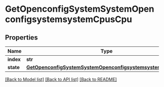 # GetOpenconfigSystemSystemOpenconfigsystemsystemCpusCpu

## Properties
Name | Type | Description | Notes
------------ | ------------- | ------------- | -------------
**index** | **str** |  | 
**state** | [**GetOpenconfigSystemSystemOpenconfigsystemsystemCpusState**](GetOpenconfigSystemSystemOpenconfigsystemsystemCpusState.md) |  | [optional] 

[[Back to Model list]](../README.md#documentation-for-models) [[Back to API list]](../README.md#documentation-for-api-endpoints) [[Back to README]](../README.md)



